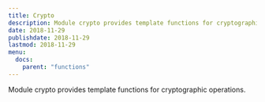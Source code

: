 ```yaml
---
title: Crypto
description: Module crypto provides template functions for cryptographic operations.
date: 2018-11-29
publishdate: 2018-11-29
lastmod: 2018-11-29
menu:
  docs:
    parent: "functions"
---
```


Module crypto provides template functions for cryptographic operations.
